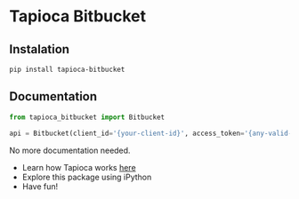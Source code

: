 # Tapioca Bitbucket

## Instalation
```
pip install tapioca-bitbucket
```

## Documentation
``` python
from tapioca_bitbucket import Bitbucket

api = Bitbucket(client_id='{your-client-id}', access_token='{any-valid-access-token}')
```

No more documentation needed.

- Learn how Tapioca works [here](http://tapioca-wrapper.readthedocs.org/en/stable/quickstart.html)
- Explore this package using iPython
- Have fun!
